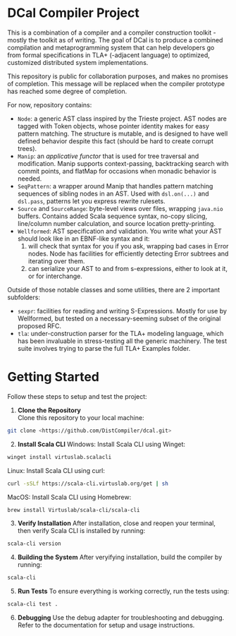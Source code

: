 # DCal Compiler Project

This is a combination of a compiler and a compiler construction toolkit - mostly the toolkit as of writing.
The goal of DCal is to produce a combined compilation and metaprogramming system that can help developers go from formal specifications in TLA+ (-adjacent language) to optimized, customized distributed system implementations.

This repository is public for collaboration purposes, and makes no promises of completion.
This message will be replaced when the compiler prototype has reached some degree of completion.

For now, repository contains:

- `Node`: a generic AST class inspired by the Trieste project. AST nodes are tagged with Token objects, whose pointer identity makes for easy pattern matching. The structure is mutable, and is designed to have well defined behavior despite this fact (should be hard to create corrupt trees).
- `Manip`: an _applicative functor_ that is used for tree traversal and modification. Manip supports context-passing, backtracking search with commit points, and flatMap for occasions when monadic behavior is needed.
- `SeqPattern`: a wrapper around Manip that handles pattern matching sequences of sibling nodes in an AST. Used with `dsl.on(...)` and `dsl.pass`, patterns let you express rewrite rulesets.
- `Source` and `SourceRange`: byte-level views over files, wrapping `java.nio` buffers. Contains added Scala sequence syntax, no-copy slicing, line/column number calculation, and source location pretty-printing.
- `Wellformed`: AST specification and validation. You write what your AST should look like in an EBNF-like syntax and it:
  1. will check that syntax for you if you ask, wrapping bad cases in Error nodes. Node has facilities for efficiently detecting Error subtrees and iterating over them.
  2. can serialize your AST to and from s-expressions, either to look at it, or for interchange.

Outside of those notable classes and some utilities, there are 2 important subfolders:

- `sexpr`: facilities for reading and writing S-Expressions. Mostly for use by Wellformed, but tested on a necessary-seeming subset of the original proposed RFC.
- `tla`: under-construction parser for the TLA+ modeling language, which has been invaluable in stress-testing all the generic machinery. The test suite involves trying to parse the full TLA+ Examples folder.

# Getting Started

Follow these steps to setup and test the project:

1. **Clone the Repository**  
   Clone this repository to your local machine:

```bash
git clone <https://github.com/DistCompiler/dcal.git>
```

2. **Install Scala CLI**
   Windows: Install Scala CLI using Winget:

```bash
winget install virtuslab.scalacli
```

Linux: Install Scala CLI using curl:

```bash
curl -sSLf https://scala-cli.virtuslab.org/get | sh
```

MacOS: Install Scala CLI using Homebrew:

```bash
brew install Virtuslab/scala-cli/scala-cli
```

3. **Verify Installation**
   After installation, close and reopen your terminal, then verify Scala CLI is installed by running:

```bash
scala-cli version
```

4. **Building the System**
   After veryifying installation, build the compiler by running:

```bash
scala-cli
```

5. **Run Tests**
   To ensure everything is working correctly, run the tests using:

```bash
scala-cli test .
```

6. **Debugging**
   Use the debug adapter for troubleshooting and debugging. Refer to the documentation for setup and usage instructions.
